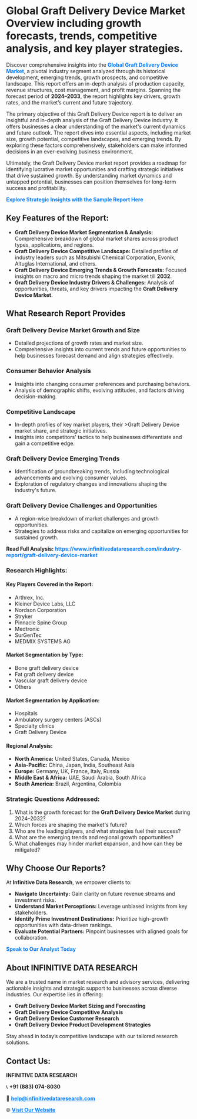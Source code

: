 <h1>Global Graft Delivery Device Market Overview including growth forecasts, trends, competitive analysis, and key player strategies.</h1>
<p>
Discover comprehensive insights into the 
<a href="https://www.infinitivedataresearch.com/industry-report/graft-delivery-device-market" rel="dofollow" style="color: #007BFF; text-decoration: none;"><strong>Global Graft Delivery Device Market</strong></a>, a pivotal industry segment analyzed through its historical development, emerging trends, growth prospects, and competitive landscape. This report offers an in-depth analysis of production capacity, revenue structures, cost management, and profit margins. Spanning the forecast period of <strong>2024–2033</strong>, the report highlights key drivers, growth rates, and the market’s current and future trajectory.
</p>
<p>
The primary objective of this Graft Delivery Device report is to deliver an insightful and in-depth analysis of the Graft Delivery Device industry. It offers businesses a clear understanding of the market's current dynamics and future outlook. The report dives into essential aspects, including market size, growth potential, competitive landscapes, and emerging trends. By exploring these factors comprehensively, stakeholders can make informed decisions in an ever-evolving business environment.
</p>
<p>
Ultimately, the Graft Delivery Device market report provides a roadmap for identifying lucrative market opportunities and crafting strategic initiatives that drive sustained growth. By understanding market dynamics and untapped potential, businesses can position themselves for long-term success and profitability.
</p>
<p>
<a href="https://www.infinitivedataresearch.com/request-sample/reportId=110212" style="color: #007BFF; text-decoration: none;"><strong>Explore Strategic Insights with the Sample Report Here</strong></a>
</p>

<h2>Key Features of the Report:</h2>
<ul>
<li><strong>Graft Delivery Device Market Segmentation & Analysis:</strong> Comprehensive breakdown of global market shares across product types, applications, and regions.</li>
<li><strong>Graft Delivery Device Competitive Landscape:</strong> Detailed profiles of industry leaders such as Mitsubishi Chemical Corporation, Evonik, Altuglas International, and others.</li>
<li><strong>Graft Delivery Device Emerging Trends & Growth Forecasts:</strong> Focused insights on macro and micro trends shaping the market till <strong>2032</strong>.</li>
<li><strong>Graft Delivery Device Industry Drivers & Challenges:</strong> Analysis of opportunities, threats, and key drivers impacting the <strong>Graft Delivery Device Market</strong>.</li>
</ul>

<h2>What Research Report Provides</h2>
<h3>Graft Delivery Device Market Growth and Size</h3>
<ul>
<li>Detailed projections of growth rates and market size.</li>
<li>Comprehensive insights into current trends and future opportunities to help businesses forecast demand and align strategies effectively.</li>
</ul>

<h3>Consumer Behavior Analysis</h3>
<ul>
<li>Insights into changing consumer preferences and purchasing behaviors.</li>
<li>Analysis of demographic shifts, evolving attitudes, and factors driving decision-making.</li>
</ul>

<h3>Competitive Landscape</h3>
<ul>
<li>In-depth profiles of key market players, their >Graft Delivery Device market share, and strategic initiatives.</li>
<li>Insights into competitors' tactics to help businesses differentiate and gain a competitive edge.</li>
</ul>

<h3>Graft Delivery Device Emerging Trends</h3>
<ul>
<li>Identification of groundbreaking trends, including technological advancements and evolving consumer values.</li>
<li>Exploration of regulatory changes and innovations shaping the industry's future.</li>
</ul>

<h3>Graft Delivery Device Challenges and Opportunities</h3>
<ul>
<li>A region-wise breakdown of market challenges and growth opportunities.</li>
<li>Strategies to address risks and capitalize on emerging opportunities for sustained growth.</li>
</ul>
<p><strong>Read Full Analysis:</strong> <a href="https://www.infinitivedataresearch.com/industry-report/graft-delivery-device-market" rel="dofollow" style="color: #007BFF; text-decoration: none;"><strong>https://www.infinitivedataresearch.com/industry-report/graft-delivery-device-market</strong></a></p>
<h3>Research Highlights:</h3>
<h4>Key Players Covered in the Report:</h4>
<ul><li>Arthrex, Inc.</li><li>Kleiner Device Labs, LLC</li><li>Nordson Corporation</li><li>Stryker</li><li>Pinnacle Spine Group</li><li>Medtronic</li><li>SurGenTec</li><li>MEDMIX SYSTEMS AG</li></ul>
<h4>Market Segmentation by Type:</h4>
<ul><li>Bone graft delivery device</li><li>Fat graft delivery device</li><li>Vascular graft delivery device</li><li>Others</li></ul>
<h4>Market Segmentation by Application:</h4>
<ul><li>Hospitals</li><li>Ambulatory surgery centers (ASCs)</li><li>Specialty clinics</li><li>Graft Delivery Device</li></ul>

<h4>Regional Analysis:</h4>
<ul>
<li><strong>North America:</strong> United States, Canada, Mexico</li>
<li><strong>Asia-Pacific:</strong> China, Japan, India, Southeast Asia</li>
<li><strong>Europe:</strong> Germany, UK, France, Italy, Russia</li>
<li><strong>Middle East & Africa:</strong> UAE, Saudi Arabia, South Africa</li>
<li><strong>South America:</strong> Brazil, Argentina, Colombia</li>
</ul>

<h3>Strategic Questions Addressed:</h3>
<ol>
<li>What is the growth forecast for the <strong>Graft Delivery Device Market</strong> during 2024–2032?</li>
<li>Which forces are shaping the market's future?</li>
<li>Who are the leading players, and what strategies fuel their success?</li>
<li>What are the emerging trends and regional growth opportunities?</li>
<li>What challenges may hinder market expansion, and how can they be mitigated?</li>
</ol>

<h2>Why Choose Our Reports?</h2>
<p>At <strong>Infinitive Data Research</strong>, we empower clients to:</p>
<ul>
<li><strong>Navigate Uncertainty:</strong> Gain clarity on future revenue streams and investment risks.</li>
<li><strong>Understand Market Perceptions:</strong> Leverage unbiased insights from key stakeholders.</li>
<li><strong>Identify Prime Investment Destinations:</strong> Prioritize high-growth opportunities with data-driven rankings.</li>
<li><strong>Evaluate Potential Partners:</strong> Pinpoint businesses with aligned goals for collaboration.</li>
</ul>
<p><a href="https://www.infinitivedataresearch.com/industry-report/graft-delivery-device-market" rel="dofollow" style="color: #007BFF; text-decoration: none;"><strong>Speak to Our Analyst Today</strong></a></p>

<h2>About INFINITIVE DATA RESEARCH</h2>
<p>We are a trusted name in market research and advisory services, delivering actionable insights and strategic support to businesses across diverse industries. Our expertise lies in offering:</p>
<ul>
<li><strong>Graft Delivery Device Market Sizing and Forecasting</strong></li>
<li><strong>Graft Delivery Device Competitive Analysis</strong></li>
<li><strong>Graft Delivery Device Customer Research</strong></li>
<li><strong>Graft Delivery Device Product Development Strategies</strong></li>
</ul>
<p>Stay ahead in today’s competitive landscape with our tailored research solutions.</p>

<h2>Contact Us:</h2>
<p><strong>INFINITIVE DATA RESEARCH</strong></p>
<p>📞 <strong>+91 (883) 074-8030</strong></p>
<p>📧 <strong><a href="mailto:help@infinitivedataresearch.com" style="color: #007BFF;">help@infinitivedataresearch.com</a></strong></p>
<p>🌐 <strong><a href="https://www.infinitivedataresearch.com" rel="dofollow" style="color: #007BFF;">Visit Our Website</a></strong></p>